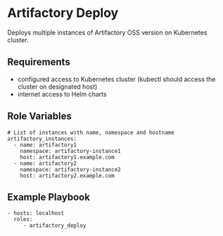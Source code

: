 Artifactory Deploy
=========

Deploys multiple instances of Artifactory OSS version on Kubernetes cluster. 

Requirements
------------
- configured access to Kubernetes cluster (kubectl should access the cluster on designated host) 
- internet access to Helm charts

Role Variables
--------------

```
# List of instances with name, namespace and hostname
artifactory_instances:
  - name: artifactory1
    namespace: artifactory-instance1
    host: artifactory1.example.com
  - name: artifactory2
    namespace: artifactory-instance2
    host: artifactory2.example.com
```

Example Playbook
----------------

    - hosts: localhost 
      roles:
         - artifactory_deploy 


